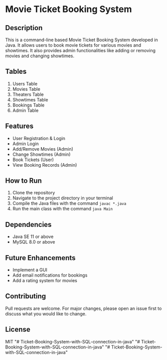# Movie Ticket Booking System

## Description
This is a command-line based Movie Ticket Booking System developed in Java. It allows users to book movie tickets for various movies and showtimes. It also provides admin functionalities like adding or removing movies and changing showtimes.

## Tables
1. Users Table
2. Movies Table
3. Theaters Table
4. Showtimes Table
5. Bookings Table
6. Admin Table

## Features
- User Registration & Login
- Admin Login
- Add/Remove Movies (Admin)
- Change Showtimes (Admin)
- Book Tickets (User)
- View Booking Records (Admin)

## How to Run
1. Clone the repository
2. Navigate to the project directory in your terminal
3. Compile the Java files with the command `javac *.java`
4. Run the main class with the command `java Main`

## Dependencies
- Java SE 11 or above
- MySQL 8.0 or above

## Future Enhancements
- Implement a GUI
- Add email notifications for bookings
- Add a rating system for movies

## Contributing
Pull requests are welcome. For major changes, please open an issue first to discuss what you would like to change.

## License
MIT
"# Ticket-Booking-System-with-SQL-connection-in-java" 
"# Ticket-Booking-System-with-SQL-connection-in-java" 
"# Ticket-Booking-System-with-SQL-connection-in-java" 
